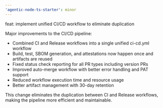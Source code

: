 ```yaml
---
'agentic-node-ts-starter': minor
---
```


feat: implement unified CI/CD workflow to eliminate duplication

Major improvements to the CI/CD pipeline:

- Combined CI and Release workflows into a single unified ci-cd.yml workflow
- Build, test, SBOM generation, and attestations now happen once and artifacts are reused
- Fixed status check reporting for all PR types including version PRs
- Improved auto-merge workflow with better error handling and PAT support
- Reduced workflow execution time and resource usage
- Better artifact management with 30-day retention

This change eliminates the duplication between CI and Release workflows, making the pipeline more efficient and maintainable.
